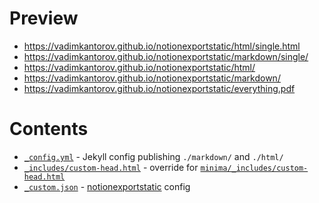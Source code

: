 # Preview
- https://vadimkantorov.github.io/notionexportstatic/html/single.html
- https://vadimkantorov.github.io/notionexportstatic/markdown/single/
- https://vadimkantorov.github.io/notionexportstatic/html/
- https://vadimkantorov.github.io/notionexportstatic/markdown/
- https://vadimkantorov.github.io/notionexportstatic/everything.pdf

# Contents
- [`_config.yml`](./_config.yml) - Jekyll config publishing `./markdown/` and `./html/`
- [`_includes/custom-head.html`](./_includes/custom-head.html) - override for [`minima/_includes/custom-head.html`](https://github.com/jekyll/minima/blob/master/_includes/custom-head.html)
- [`_custom.json`](./_config.json) - [notionexportstatic](../../tree/master/) config
